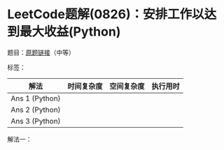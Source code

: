 # LeetCode题解(0826)：安排工作以达到最大收益(Python)

题目：[原题链接](https://leetcode-cn.com/problems/most-profit-assigning-work/)（中等）

标签：

| 解法           | 时间复杂度 | 空间复杂度 | 执行用时 |
| -------------- | ---------- | ---------- | -------- |
| Ans 1 (Python) |            |            |          |
| Ans 2 (Python) |            |            |          |
| Ans 3 (Python) |            |            |          |

解法一：

